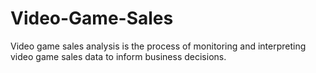 # Video-Game-Sales
Video game sales analysis is the process of monitoring and interpreting video game sales data to inform business decisions.
